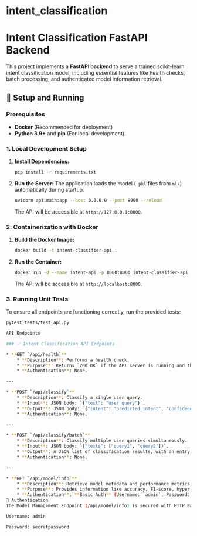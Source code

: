 # intent_classification
# Intent Classification FastAPI Backend

This project implements a **FastAPI backend** to serve a trained scikit-learn intent classification model, including essential features like health checks, batch processing, and authenticated model information retrieval.

## 🚀 Setup and Running

### Prerequisites

* **Docker** (Recommended for deployment)
* **Python 3.9+** and **pip** (For local development)

### 1. Local Development Setup

1.  **Install Dependencies:**
    ```bash
    pip install -r requirements.txt
    ```
2.  **Run the Server:**
    The application loads the model (`.pkl` files from `ml/`) automatically during startup.
    ```bash
    uvicorn api.main:app --host 0.0.0.0 --port 8000 --reload
    ```
    The API will be accessible at `http://127.0.0.1:8000`.

### 2. Containerization with Docker

1.  **Build the Docker Image:**
    ```bash
    docker build -t intent-classifier-api .
    ```
2.  **Run the Container:**
    ```bash
    docker run -d --name intent-api -p 8000:8000 intent-classifier-api
    ```
    The API will be accessible at `http://localhost:8000`.

### 3. Running Unit Tests

To ensure all endpoints are functioning correctly, run the provided tests:

```bash
pytest tests/test_api.py

API Endpoints

### ✅ Intent Classification API Endpoints

* **GET `/api/health`**
    * **Description**: Performs a health check.
    * **Purpose**: Returns `200 OK` if the API server is running and the intent classification model has successfully loaded into memory.
    * **Authentication**: None.

---

* **POST `/api/classify`**
    * **Description**: Classify a single user query.
    * **Input**: JSON body: `{"text": "user query"}`.
    * **Output**: JSON body: `{"intent": "predicted_intent", "confidence": 0.95}`.
    * **Authentication**: None.

---

* **POST `/api/classify/batch`**
    * **Description**: Classify multiple user queries simultaneously.
    * **Input**: JSON body: `{"texts": ["query1", "query2"]}`.
    * **Output**: A JSON list of classification results, with an entry for each query.
    * **Authentication**: None.

---

* **GET `/api/model/info`**
    * **Description**: Retrieve model metadata and performance metrics.
    * **Purpose**: Provides information like accuracy, F1-score, hyper-parameters, and supported intents.
    * **Authentication**: **Basic Auth** (Username: `admin`, Password: `secretpassword`).
🔐 Authentication
The Model Management Endpoint (/api/model/info) is secured with HTTP Basic Authentication.

Username: admin

Password: secretpassword
